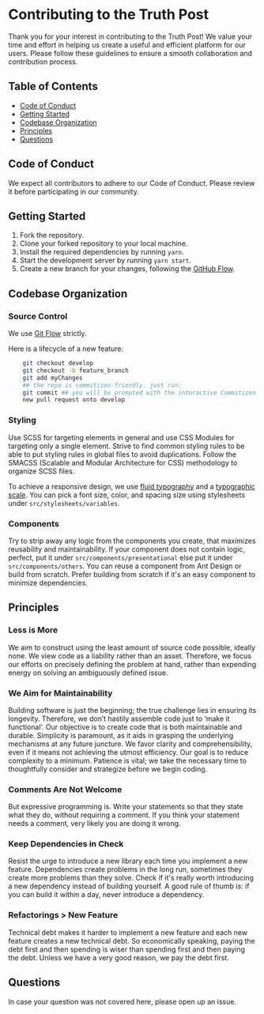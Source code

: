 # Contributing to the Truth Post

Thank you for your interest in contributing to the Truth Post!
We value your time and effort in helping us create a useful and efficient platform for our users.
Please follow these guidelines to ensure a smooth collaboration and contribution process.

## Table of Contents

- [Code of Conduct](https://github.com/proveuswrong/webapp-news/blob/main/CODE_OF_CONDUCT.md)
- [Getting Started](#getting-started)
- [Codebase Organization](#codebase-organization)
- [Principles](#principles)
- [Questions](#questions)

## Code of Conduct

We expect all contributors to adhere to our Code of Conduct. Please review it before participating in our community.

## Getting Started

1. Fork the repository.
2. Clone your forked repository to your local machine.
3. Install the required dependencies by running `yarn`.
4. Start the development server by running `yarn start`.
5. Create a new branch for your changes, following the [GitHub Flow](https://docs.github.com/en/get-started/quickstart/github-flow).

## Codebase Organization

### Source Control
We use [Git Flow](https://www.atlassian.com/git/tutorials/comparing-workflows/gitflow-workflow) strictly. 

Here is a lifecycle of a new feature:
```bash
    git checkout develop
    git checkout -b feature_branch
    git add myChanges
    ## the repo is commitizen-friendly. just run:
    git commit ## you will be prompted with the interactive Commitizen CLI
    new pull request onto develop
```
### Styling

Use SCSS for targeting elements in general and use CSS Modules for targeting only a single element.
Strive to find common styling rules to be able to put styling rules in global files to avoid duplications.
Follow the SMACSS (Scalable and Modular Architecture for CSS) methodology to organize SCSS files.

To achieve a responsive design, we use [fluid typography](https://css-tricks.com/snippets/css/fluid-typography/) and
a [typographic scale](https://spencermortensen.com/articles/typographic-scale/).
You can pick a font size, color, and spacing size using stylesheets under `src/stylesheets/variables`.

### Components

Try to strip away any logic from the components you create, that maximizes reusability and maintainability. If your component does not
contain logic, perfect, put it under `src/components/presentational` else put it under `src/components/others`.
You can reuse a component from Ant Design or build from scratch. Prefer building from scratch if it's an easy component to minimize dependencies.

## Principles

### Less is More
We aim to construct using the least amount of source code possible, ideally none. We view code as a liability rather than an asset. Therefore, we focus our efforts on precisely defining the problem at hand, rather than expending energy on solving an ambiguously defined issue.

### We Aim for Maintainability
Building software is just the beginning; the true challenge lies in ensuring its longevity. Therefore, we don’t hastily assemble code just to ‘make it functional’. Our objective is to create code that is both maintainable and durable. Simplicity is paramount, as it aids in grasping the underlying mechanisms at any future juncture. We favor clarity and comprehensibility, even if it means not achieving the utmost efficiency. Our goal is to reduce complexity to a minimum. Patience is vital; we take the necessary time to thoughtfully consider and strategize before we begin coding.

### Comments Are Not Welcome
But expressive programming is. Write your statements so that they state what they do, without requiring a comment. If you think your statement needs a comment, very likely you are doing it wrong.

### Keep Dependencies in Check
Resist the urge to introduce a new library each time you implement a new feature. Dependencies create problems in the long run, sometimes they create more problems than they solve. Check if it's really worth introducing a new dependency instead of building yourself. A good rule of thumb is: if you can build it within a day, never introduce a dependency.

### Refactorings > New Feature
Technical debt makes it harder to implement a new feature and each new feature creates a new technical debt. So economically speaking, paying the debt first and then spending is wiser than spending first and then paying the debt. Unless we have a very good reason, we pay the debt first.

## Questions
In case your question was not covered here, please open up an issue.
